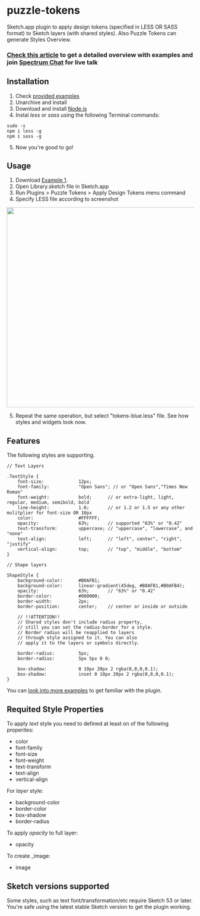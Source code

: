 # puzzle-tokens
Sketch.app plugin to apply design tokens (specified in LESS OR SASS format) to Sketch layers (with shared styles).
Also Puzzle Tokens can generate Styles Overview.

### [Check this article](https://medium.com/@akalenyuk/bringing-styles-preprocessing-to-sketch-9cdf0d0c49bd) to get a detailed overview with examples and join [Spectrum Chat](https://spectrum.chat/puzzle-tokens?) for live talk

## Installation
1. Check [provided examples](https://github.com/ingrammicro/puzzle-tokens/tree/master/Styles/Tests)
2. Unarchive and install
3. Download and install [Node.js](https://nodejs.org/en/download/)
4. Instal _less_ or _sass_ using the following Terminal commands:
```
sudo -s  
npm i less -g 
npm i sass -g 
```
5. Now you're good to go!

## Usage
1. Download [Example 1](https://github.com/ingrammicro/puzzle-tokens/tree/master/Styles/Tests/Buttons).
2. Open Library.sketch file in Sketch.app
3. Run Plugins > Puzzle Tokens > Apply Design Tokens menu command
4. Specify LESS file according to screenshot

<img width="755" height="538" src="https://raw.githubusercontent.com/ingrammicro/puzzle-tokens/master/Styles/Tests/Buttons/Illustration.png"/>

5. Repeat the same operation, but select "tokens-blue.less" file. See how styles and widgets look now.


## Features
The following styles are supporting.
```
// Text Layers

.TextStyle {
    font-size:             12px;   
    font-family:           "Open Sans"; // or "Open Sans","Times New Roman"
    font-weight:           bold;      // or extra-light, light, regular, medium, semibold, bold
    line-height:           1.0;       // or 1.2 or 1.5 or any other mulitplier for font-size OR 10px
    color:                 #FFFFFF;
    opacity:               63%;       // supported "63%" or "0.42"
    text-transform:        uppercase; // "uppercase", "lowercase", and "none"
    text-align:            left;      // "left", center", "right", "justify"
    vertical-align:        top;       // "top", "middle", "bottom"
}

// Shape layers

ShapeStyle {
    background-color:      #B0AFB1;
    background-color:      linear-gradient(45deg, #B0AFB1,#B0AFB4);
    opacity:               63%;       // "63%" or "0.42"
    border-color:          #000000;
    border-width:          2px;
    border-position:       center;    // center or inside or outside
    
    // !!ATTENTION!!
    // Shared styles don't include radius property,
    // still you can set the radius-border for a style.
    // Border radius will be reapplied to layers
    // through style assigned to it. You can also
    // apply it to the layers or symbols directly.

    border-radius:         5px;
    border-radius:         5px 5px 0 0;

    box-shadow:            0 10px 20px 2 rgba(0,0,0,0.1);
    box-shadow:            inset 0 10px 20px 2 rgba(0,0,0,0.1);
}
```


You can [look into more examples](https://github.com/ingrammicro/puzzle-tokens/tree/master/Styles/Tests) to get familiar with the plugin.

## Requited Style Properties
To apply _text_ style you need to defined at least on of the following properites:
- color
- font-family
- font-size
- font-weight
- text-transform
- text-align
- vertical-align

For _layer_ style:
- background-color
- border-color
- box-shadow
- border-radius

To apply _opacity_ to full layer:
- opacity

To create _image:
- image

## Sketch versions supported
Some styles, such as text font/transformation/etc require Sketch 53 or later. You're safe using the latest stable Sketch version to get the plugin working.
